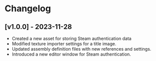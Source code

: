 # Changelog


## [v1.0.0] - 2023-11-28

- Created a new asset for storing Steam authentication data
- Modified texture importer settings for a title image.
- Updated assembly definition files with new references and settings.
- Introduced a new editor window for Steam authentication.


